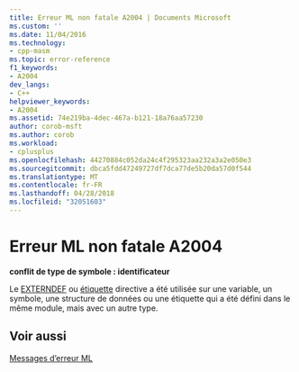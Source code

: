 ```yaml
---
title: Erreur ML non fatale A2004 | Documents Microsoft
ms.custom: ''
ms.date: 11/04/2016
ms.technology:
- cpp-masm
ms.topic: error-reference
f1_keywords:
- A2004
dev_langs:
- C++
helpviewer_keywords:
- A2004
ms.assetid: 74e219ba-4dec-467a-b121-18a76aa57230
author: corob-msft
ms.author: corob
ms.workload:
- cplusplus
ms.openlocfilehash: 44270884c052da24c4f295323aa232a3a2e050e3
ms.sourcegitcommit: dbca5fdd47249727df7dca77de5b20da57d0f544
ms.translationtype: MT
ms.contentlocale: fr-FR
ms.lasthandoff: 04/28/2018
ms.locfileid: "32051603"
---
```

# <a name="ml-nonfatal-error-a2004"></a>Erreur ML non fatale A2004
**conflit de type de symbole : identificateur**  
  
 Le [EXTERNDEF](../../assembler/masm/externdef.md) ou [étiquette](../../assembler/masm/label-masm.md) directive a été utilisée sur une variable, un symbole, une structure de données ou une étiquette qui a été défini dans le même module, mais avec un autre type.  
  
## <a name="see-also"></a>Voir aussi  
 [Messages d’erreur ML](../../assembler/masm/ml-error-messages.md)